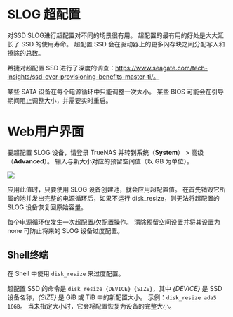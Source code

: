 # SLOG 超配置

对SSD SLOG进行超配置对不同的场景很有用。 超配置的最有用的好处是大大延长了 SSD 的使用寿命。 超配置 SSD 会在驱动器上的更多闪存块之间分配写入和擦除的总数。

希捷对超配置 SSD 进行了深度的调查：https://www.seagate.com/tech-insights/ssd-over-provisioning-benefits-master-ti/。

某些 SATA 设备在每个电源循环中只能调整一次大小。 某些 BIOS 可能会在引导期间阻止调整大小，并需要实时重启。

# Web用户界面

要超配置 SLOG 设备，请登录 TrueNAS 并转到系统（**System**） > 高级（**Advanced**）。 输入与新大小对应的预留空间值（以 GB 为单位）。

![](https://www.truenas.com/docs/images/CORE/12.0/StoragePoolsOptionsLogOverprovision.png)

应用此值时，只要使用 SLOG 设备创建池，就会应用超配置值。 在首先销毁它所属的池并发出完整的电源循环后，如果不运行 disk_resize，则无法将超配置的 SLOG 设备恢复回原始容量。

每个电源循环仅发生一次超配置/欠配置操作。
清除预留空间设置并将其设置为 none 可防止将来的 SLOG 设备过度配置。

## Shell终端

在 Shell 中使用 `disk_resize` 来过度配置。

超配置 SSD 的命令是 `disk_resize {DEVICE} {SIZE}`，其中 *{DEVICE}* 是 SSD 设备名称，*{SIZE}* 是 GiB 或 TiB 中的新配置大小。 示例：`disk_resize ada5 16GB`。 当未指定大小时，它会将配置恢复为设备的完整大小。

